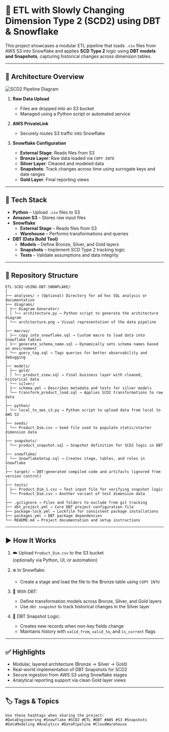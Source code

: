 # 🧱 ETL with Slowly Changing Dimension Type 2 (SCD2) using DBT & Snowflake

This project showcases a modular ETL pipeline that loads `.csv` files from AWS S3 into Snowflake and applies **SCD Type 2** logic using **DBT models and Snapshots**, capturing historical changes across dimension tables.

---

## 🧩 Architecture Overview
![SCD2 Pipeline Diagram](docs/architecture.png)

1. **Raw Data Upload**  
   - Files are dropped into an S3 bucket  
   - Managed using a Python script or automated service

2. **AWS PrivateLink**  
   - Securely routes S3 traffic into Snowflake

3. **Snowflake Configuration**  
   - **External Stage**: Reads files from S3  
   - **Bronze Layer**: Raw data loaded via `COPY INTO`  
   - **Silver Layer**: Cleaned and modeled data  
   - **Snapshots**: Track changes across time using surrogate keys and date ranges  
   - **Gold Layer**: Final reporting views

---

## 🔧 Tech Stack

- **Python** – Upload `.csv` files to S3
- **Amazon S3** – Stores raw input files
- **Snowflake**  
  - **External Stage** – Reads files from S3  
  - **Warehouse** – Performs transformations and queries
- **DBT (Data Build Tool)**  
  - **Models** – Define Bronze, Silver, and Gold layers  
  - **Snapshots** – Implement SCD Type 2 tracking logic  
  - **Tests** – Validate assumptions and data integrity

---

## 📂 Repository Structure

```
ETL-SCD2-USING-DBT-SNOWFLAKE/
│
├── analyses/ → (Optional) Directory for ad hoc SQL analysis or documentation
├── diagrams/
│ ├── Diagram Generator/
│ │ └── architecture.py → Python script to generate the architecture diagram
│ └── architecture.png → Visual representation of the data pipeline
│
├── macros/
│ ├── copy_into_snowflake.sql → Custom macro to load data into Snowflake tables
│ ├── generate_schema_name.sql → Dynamically sets schema names based on environment
│ └── query_tag.sql → Tags queries for better observability and debugging
│
├── models/
│ ├── gold/
│ │ └── product_view.sql → Final business layer with cleaned, historical data
│ └── silver/
│ ├── schema.yml → Describes metadata and tests for silver models
│ └── transform_product_load.sql → Applies SCD2 transformations to raw data
│
├── python/
│ └── local_to_aws_s3.py → Python script to upload data from local to AWS S3
│
├── seeds/
│ └── Product_Dim.csv → Seed file used to populate static/starter dimension data
│
├── snapshots/
│ └── product_snapshot.sql → Snapshot definition for SCD2 logic in DBT
│
├── snowflake/
│ └── SnowflakeSetup.sql → Creates stage, tables, and roles in Snowflake
│
├── target/ → DBT-generated compiled code and artifacts (ignored from version control)
│
├── tests/
│ ├── Product_Dim_1.csv → Test input file for verifying snapshot logic
│ └── Product_Dim.csv → Another variant of test dimension data
│
├── .gitignore → Files and folders to exclude from git tracking
├── dbt_project.yml → Core DBT project configuration file
├── package-lock.yml → Lockfile for consistent package installations
├── packages.yml → DBT package dependencies
└── README.md → Project documentation and setup instructions
```

---

## ▶️ How It Works

1. ☁️ Upload `Product_Dim.csv` to the S3 bucket  
   (optionally via Python, UI, or automation)

2. ❄️ In Snowflake:
    - Create a stage and load the file to the Bronze table using `COPY INTO`

3. 🧱 With DBT:
    - Define transformation models across Bronze, Silver, and Gold layers
    - Use `dbt snapshot` to track historical changes in the Silver layer

4. 🔁 DBT Snapshot Logic:
    - Creates new records when non-key fields change
    - Maintains history with `valid_from`, `valid_to`, and `is_current` flags

---

## ✅ Highlights

- Modular, layered architecture (Bronze → Silver → Gold)
- Real-world implementation of DBT Snapshots for SCD2
- Secure ingestion from AWS S3 using Snowflake stages
- Analytical reporting support via clean Gold layer views

---

## 🏷️ Tags & Topics
```
Use these hashtags when sharing the project:
#DataEngineering #Snowflake #SCD2 #ETL #DBT #AWS #S3 #Snapshots #DataModeling #Analytics #DataPipeline #CloudWarehouse

```
